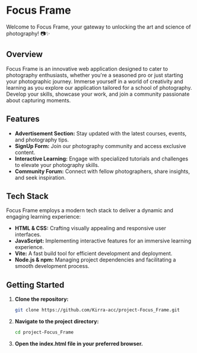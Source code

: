 # Focus Frame

Welcome to Focus Frame, your gateway to unlocking the art and science of photography! 📷✨

## Overview

Focus Frame is an innovative web application designed to cater to photography enthusiasts, whether you're a seasoned pro or just starting your photographic journey. Immerse yourself in a world of creativity and learning as you explore our application tailored for a school of photography. Develop your skills, showcase your work, and join a community passionate about capturing moments.

## Features

- **Advertisement Section:** Stay updated with the latest courses, events, and photography tips.
- **SignUp Form:** Join our photography community and access exclusive content.
- **Interactive Learning:** Engage with specialized tutorials and challenges to elevate your photography skills.
- **Community Forum:** Connect with fellow photographers, share insights, and seek inspiration.

## Tech Stack

Focus Frame employs a modern tech stack to deliver a dynamic and engaging learning experience:

- **HTML & CSS:** Crafting visually appealing and responsive user interfaces.
- **JavaScript:** Implementing interactive features for an immersive learning experience.
- **Vite:** A fast build tool for efficient development and deployment.
- **Node.js & npm:** Managing project dependencies and facilitating a smooth development process.

## Getting Started

1. **Clone the repository:**

   ```bash
   git clone https://github.com/Kirra-acc/project-Focus_Frame.git
   
2. **Navigate to the project directory:**

    ```bash
    cd project-Focus_Frame
    
3. **Open the index.html file in your preferred browser.**

